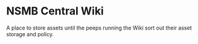 # NSMB Central Wiki

A place to store assets until the peeps running the Wiki sort out their asset storage and policy.

